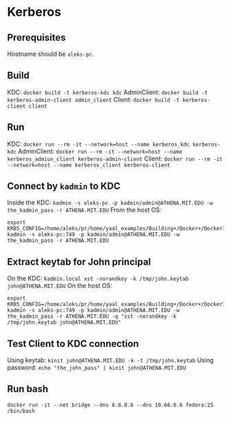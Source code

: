 # Kerberos

## Prerequisites
Hostname should be `aleks-pc`.

## Build
KDC: `docker build -t kerberos-kdc kdc`
AdminClient: `docker build -t kerberos-admin-client admin_client`
Client: `docker build -t kerberos-client client`

## Run
KDC: `docker run --rm -it --network=host --name kerberos_kdc kerberos-kdc`
AdminClient: `docker run --rm -it --network=host --name kerberos_admiun_client kerberos-admin-client`
Client: `docker run --rm -it --network=host --name kerberos_client kerberos-client`

## Connect by `kadmin` to KDC 
Inside the KDC:
`kadmin -s aleks-pc -p kadmin/admin@ATHENA.MIT.EDU -w the_kadmin_pass -r ATHENA.MIT.EDU`
From the host OS:
```
export KRB5_CONFIG=/home/aleks/pr/home/yaal_examples/Building+/Docker+/DockerImage+/Application+/Kerberos/admin_client/krb5.conf
kadmin -s aleks-pc:749 -p kadmin/admin@ATHENA.MIT.EDU -w the_kadmin_pass -r ATHENA.MIT.EDU
```

## Extract keytab for John principal
On the KDC:
`kadmin.local xst -norandkey -k /tmp/john.keytab john@ATHENA.MIT.EDU`
On the host OS:
```
export KRB5_CONFIG=/home/aleks/pr/home/yaal_examples/Building+/Docker+/DockerImage+/Application+/Kerberos/admin_client/krb5.conf
kadmin -s aleks-pc:749 -p kadmin/admin@ATHENA.MIT.EDU -w the_kadmin_pass -r ATHENA.MIT.EDU -q "xst -norandkey -k /tmp/john.keytab john@ATHENA.MIT.EDU"
```

## Test Client to KDC connection
Using keytab: `kinit john@ATHENA.MIT.EDU -k -t /tmp/john.keytab`
Using password: `echo "the_john_pass" | kinit john@ATHENA.MIT.EDU`

## Run bash
`docker run -it --net bridge --dns 8.8.8.8 --dns 10.66.0.6 fedora:25 /bin/bash`
